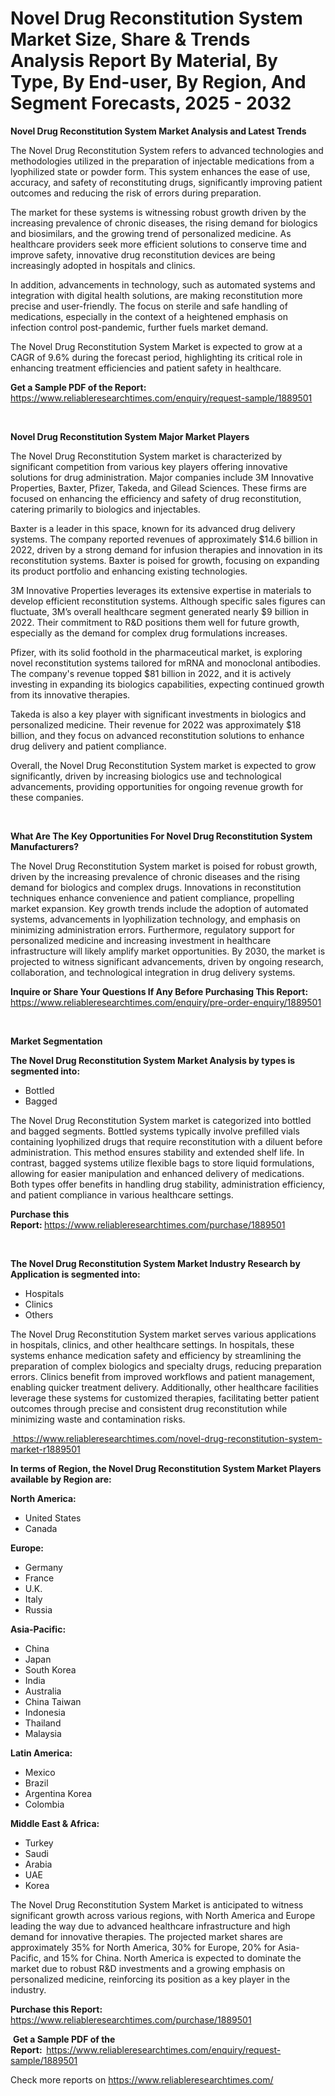 <p><h1>Novel Drug Reconstitution System Market Size, Share & Trends Analysis Report By Material, By Type, By End-user, By Region, And Segment Forecasts, 2025 - 2032</h1></p><p><strong>Novel Drug Reconstitution System Market Analysis and Latest Trends</strong></p>
<p><p>The Novel Drug Reconstitution System refers to advanced technologies and methodologies utilized in the preparation of injectable medications from a lyophilized state or powder form. This system enhances the ease of use, accuracy, and safety of reconstituting drugs, significantly improving patient outcomes and reducing the risk of errors during preparation. </p><p>The market for these systems is witnessing robust growth driven by the increasing prevalence of chronic diseases, the rising demand for biologics and biosimilars, and the growing trend of personalized medicine. As healthcare providers seek more efficient solutions to conserve time and improve safety, innovative drug reconstitution devices are being increasingly adopted in hospitals and clinics. </p><p>In addition, advancements in technology, such as automated systems and integration with digital health solutions, are making reconstitution more precise and user-friendly. The focus on sterile and safe handling of medications, especially in the context of a heightened emphasis on infection control post-pandemic, further fuels market demand. </p><p>The Novel Drug Reconstitution System Market is expected to grow at a CAGR of 9.6% during the forecast period, highlighting its critical role in enhancing treatment efficiencies and patient safety in healthcare.</p></p>
<p><strong>Get a Sample PDF of the Report:&nbsp;</strong> <a href="https://www.reliableresearchtimes.com/enquiry/request-sample/1889501?utm_campaign=3190&utm_medium=2&utm_source=Github&utm_content=ia&utm_term=28032025&utm_id=novel-drug-reconstitution-system">https://www.reliableresearchtimes.com/enquiry/request-sample/1889501</a></p>
<p>&nbsp;</p>
<p><strong>Novel Drug Reconstitution System Major Market Players</strong></p>
<p><p>The Novel Drug Reconstitution System market is characterized by significant competition from various key players offering innovative solutions for drug administration. Major companies include 3M Innovative Properties, Baxter, Pfizer, Takeda, and Gilead Sciences. These firms are focused on enhancing the efficiency and safety of drug reconstitution, catering primarily to biologics and injectables.</p><p>Baxter is a leader in this space, known for its advanced drug delivery systems. The company reported revenues of approximately $14.6 billion in 2022, driven by a strong demand for infusion therapies and innovation in its reconstitution systems. Baxter is poised for growth, focusing on expanding its product portfolio and enhancing existing technologies.</p><p>3M Innovative Properties leverages its extensive expertise in materials to develop efficient reconstitution systems. Although specific sales figures can fluctuate, 3M’s overall healthcare segment generated nearly $9 billion in 2022. Their commitment to R&D positions them well for future growth, especially as the demand for complex drug formulations increases.</p><p>Pfizer, with its solid foothold in the pharmaceutical market, is exploring novel reconstitution systems tailored for mRNA and monoclonal antibodies. The company's revenue topped $81 billion in 2022, and it is actively investing in expanding its biologics capabilities, expecting continued growth from its innovative therapies.</p><p>Takeda is also a key player with significant investments in biologics and personalized medicine. Their revenue for 2022 was approximately $18 billion, and they focus on advanced reconstitution solutions to enhance drug delivery and patient compliance.</p><p>Overall, the Novel Drug Reconstitution System market is expected to grow significantly, driven by increasing biologics use and technological advancements, providing opportunities for ongoing revenue growth for these companies.</p></p>
<p>&nbsp;</p>
<p><strong>What Are The Key Opportunities For Novel Drug Reconstitution System Manufacturers?</strong></p>
<p><p>The Novel Drug Reconstitution System market is poised for robust growth, driven by the increasing prevalence of chronic diseases and the rising demand for biologics and complex drugs. Innovations in reconstitution techniques enhance convenience and patient compliance, propelling market expansion. Key growth trends include the adoption of automated systems, advancements in lyophilization technology, and emphasis on minimizing administration errors. Furthermore, regulatory support for personalized medicine and increasing investment in healthcare infrastructure will likely amplify market opportunities. By 2030, the market is projected to witness significant advancements, driven by ongoing research, collaboration, and technological integration in drug delivery systems.</p></p>
<p><strong>Inquire or Share Your Questions If Any Before Purchasing This Report:</strong> <a href="https://www.reliableresearchtimes.com/enquiry/pre-order-enquiry/1889501?utm_campaign=3190&utm_medium=2&utm_source=Github&utm_content=ia&utm_term=28032025&utm_id=novel-drug-reconstitution-system">https://www.reliableresearchtimes.com/enquiry/pre-order-enquiry/1889501</a></p>
<p>&nbsp;</p>
<p><strong>Market Segmentation</strong></p>
<p><strong>The Novel Drug Reconstitution System Market Analysis by types is segmented into:</strong></p>
<p><ul><li>Bottled</li><li>Bagged</li></ul></p>
<p><p>The Novel Drug Reconstitution System market is categorized into bottled and bagged segments. Bottled systems typically involve prefilled vials containing lyophilized drugs that require reconstitution with a diluent before administration. This method ensures stability and extended shelf life. In contrast, bagged systems utilize flexible bags to store liquid formulations, allowing for easier manipulation and enhanced delivery of medications. Both types offer benefits in handling drug stability, administration efficiency, and patient compliance in various healthcare settings.</p></p>
<p><strong>Purchase this Report:&nbsp;</strong><a href="https://www.reliableresearchtimes.com/purchase/1889501?utm_campaign=3190&utm_medium=2&utm_source=Github&utm_content=ia&utm_term=28032025&utm_id=novel-drug-reconstitution-system">https://www.reliableresearchtimes.com/purchase/1889501</a></p>
<p>&nbsp;</p>
<p><strong>The Novel Drug Reconstitution System Market Industry Research by Application is segmented into:</strong></p>
<p><ul><li>Hospitals</li><li>Clinics</li><li>Others</li></ul></p>
<p><p>The Novel Drug Reconstitution System market serves various applications in hospitals, clinics, and other healthcare settings. In hospitals, these systems enhance medication safety and efficiency by streamlining the preparation of complex biologics and specialty drugs, reducing preparation errors. Clinics benefit from improved workflows and patient management, enabling quicker treatment delivery. Additionally, other healthcare facilities leverage these systems for customized therapies, facilitating better patient outcomes through precise and consistent drug reconstitution while minimizing waste and contamination risks.</p></p>
<p><a href="https://www.reliableresearchtimes.com/novel-drug-reconstitution-system-market-r1889501?utm_campaign=3190&utm_medium=2&utm_source=Github&utm_content=ia&utm_term=28032025&utm_id=novel-drug-reconstitution-system">&nbsp;https://www.reliableresearchtimes.com/novel-drug-reconstitution-system-market-r1889501</a></p>
<p><strong>In terms of Region, the Novel Drug Reconstitution System Market Players available by Region are:</strong></p>
<p>
    <p> <strong> North America: </strong>
        <ul>
            <li>United States</li>
            <li>Canada</li>
        </ul>
        </p> 
    <p> <strong> Europe: </strong>
        <ul>
            <li>Germany</li>
            <li>France</li>
            <li>U.K.</li>
            <li>Italy</li>
            <li>Russia</li>
        </ul>
        </p> 
    <p> <strong> Asia-Pacific: </strong>
        <ul>
            <li>China</li>
            <li>Japan</li>
            <li>South Korea</li>
            <li>India</li>
            <li>Australia</li>
            <li>China Taiwan</li>
            <li>Indonesia</li>
            <li>Thailand</li>
            <li>Malaysia</li>
        </ul>
        </p> 
    <p> <strong> Latin America: </strong>
        <ul>
            <li>Mexico</li>
            <li>Brazil</li>
            <li>Argentina Korea</li>
            <li>Colombia</li>
        </ul>
        </p> 
    <p> <strong> Middle East & Africa: </strong>
        <ul>
            <li>Turkey</li>
            <li>Saudi</li>
            <li>Arabia</li>
            <li>UAE</li>
            <li>Korea</li>
        </ul>
    </p>
    </p>
<p><p>The Novel Drug Reconstitution System Market is anticipated to witness significant growth across various regions, with North America and Europe leading the way due to advanced healthcare infrastructure and high demand for innovative therapies. The projected market shares are approximately 35% for North America, 30% for Europe, 20% for Asia-Pacific, and 15% for China. North America is expected to dominate the market due to robust R&D investments and a growing emphasis on personalized medicine, reinforcing its position as a key player in the industry.</p></p>
<p><strong>Purchase this Report: </strong><a href="https://www.reliableresearchtimes.com/purchase/1889501?utm_campaign=3190&utm_medium=2&utm_source=Github&utm_content=ia&utm_term=28032025&utm_id=novel-drug-reconstitution-system">https://www.reliableresearchtimes.com/purchase/1889501</a></p>
<p>&nbsp;<strong>Get a Sample PDF of the Report:&nbsp;&nbsp;</strong><a href="https://www.reliableresearchtimes.com/enquiry/request-sample/1889501?utm_campaign=3190&utm_medium=2&utm_source=Github&utm_content=ia&utm_term=28032025&utm_id=novel-drug-reconstitution-system">https://www.reliableresearchtimes.com/enquiry/request-sample/1889501</a></p>
<p><strong></strong></p>
<p>Check more reports on <a href="https://www.reliableresearchtimes.com/?utm_campaign=3190&utm_medium=2&utm_source=Github&utm_content=ia&utm_term=28032025&utm_id=novel-drug-reconstitution-system">https://www.reliableresearchtimes.com/</a></p>
